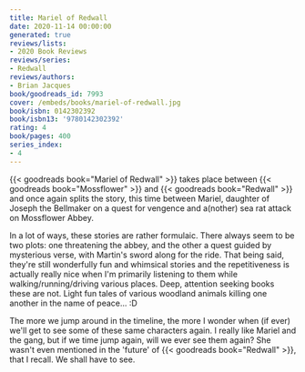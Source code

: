 ```yaml
---
title: Mariel of Redwall
date: 2020-11-14 00:00:00
generated: true
reviews/lists:
- 2020 Book Reviews
reviews/series:
- Redwall
reviews/authors:
- Brian Jacques
book/goodreads_id: 7993
cover: /embeds/books/mariel-of-redwall.jpg
book/isbn: 0142302392
book/isbn13: '9780142302392'
rating: 4
book/pages: 400
series_index:
- 4
---
```

{{< goodreads book="Mariel of Redwall" >}} takes place between {{< goodreads book="Mossflower" >}} and {{< goodreads book="Redwall" >}} and once again splits the story, this time between Mariel, daughter of Joseph the Bellmaker on a quest for vengence and a(nother) sea rat attack on Mossflower Abbey.  

In a lot of ways, these stories are rather formulaic. There always seem to be two plots: one threatening the abbey, and the other a quest guided by mysterious verse, with Martin's sword along for the ride. That being said, they're still wonderfully fun and whimsical stories and the repetitiveness is actually really nice when I'm primarily listening to them while walking/running/driving various places. Deep, attention seeking books these are not. Light fun tales of various woodland animals killing one another in the name of peace... :D  

<!--more-->

The more we jump around in the timeline, the more I wonder when (if ever) we'll get to see some of these same characters again. I really like Mariel and the gang, but if we time jump again, will we ever see them again? She wasn't even mentioned in the 'future' of {{< goodreads book="Redwall" >}}, that I recall. We shall have to see.